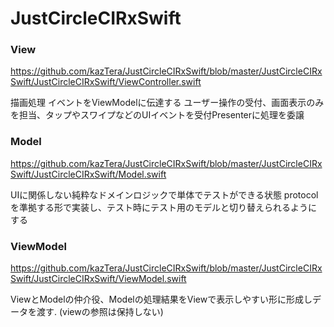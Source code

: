 # JustCircleCIRxSwift

### View

https://github.com/kazTera/JustCircleCIRxSwift/blob/master/JustCircleCIRxSwift/JustCircleCIRxSwift/ViewController.swift

描画処理
イベントをViewModelに伝達する
ユーザー操作の受付、画面表示のみを担当、タップやスワイプなどのUIイベントを受付Presenterに処理を委譲

### Model

https://github.com/kazTera/JustCircleCIRxSwift/blob/master/JustCircleCIRxSwift/JustCircleCIRxSwift/Model.swift

 UIに関係しない純粋なドメインロジックで単体でテストができる状態
protocolを準拠する形で実装し、テスト時にテスト用のモデルと切り替えられるようにする

### ViewModel

https://github.com/kazTera/JustCircleCIRxSwift/blob/master/JustCircleCIRxSwift/JustCircleCIRxSwift/ViewModel.swift

ViewとModelの仲介役、Modelの処理結果をViewで表示しやすい形に形成しデータを渡す.
(viewの参照は保持しない)






